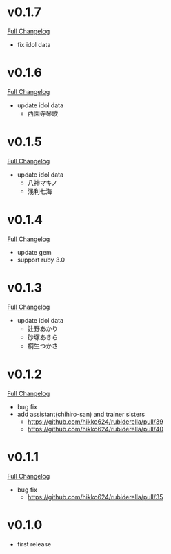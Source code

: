 # v0.1.7
[Full Changelog](https://github.com/hikko624/rubiderella/compare/v0.1.6...v0.1.7)
- fix idol data

# v0.1.6
[Full Changelog](https://github.com/hikko624/rubiderella/compare/v0.1.5...v0.1.6)
- update idol data
  - 西園寺琴歌

# v0.1.5

[Full Changelog](https://github.com/hikko624/rubiderella/compare/v0.1.4...v0.1.5)
- update idol data
  - 八神マキノ
  - 浅利七海

# v0.1.4

[Full Changelog](https://github.com/hikko624/rubiderella/compare/v0.1.3...v0.1.4)
- update gem
- support ruby 3.0

# v0.1.3

[Full Changelog](https://github.com/hikko624/rubiderella/compare/v0.1.2...v0.1.3)
- update idol data
  - 辻野あかり
  - 砂塚あきら
  - 桐生つかさ

# v0.1.2

[Full Changelog](https://github.com/hikko624/rubiderella/compare/v0.1.1...v0.1.2)

- bug fix
- add assistant(chihiro-san) and trainer sisters
  - https://github.com/hikko624/rubiderella/pull/39
  - https://github.com/hikko624/rubiderella/pull/40

# v0.1.1

[Full Changelog](https://github.com/hikko624/rubiderella/compare/v0.1.0...v0.1.1)

- bug fix
  - https://github.com/hikko624/rubiderella/pull/35

# v0.1.0
- first release

